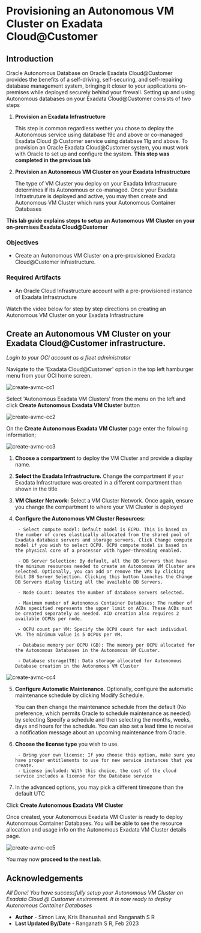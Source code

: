 
# Provisioning an Autonomous VM Cluster on Exadata Cloud@Customer

## Introduction
Oracle Autonomous Database on Oracle Exadata Cloud@Customer provides the benefits of a self-driving, self-securing, and self-repairing database management system, bringing it closer to your applications on-premises while deployed securely behind your firewall. Setting up and using Autonomous databases on your Exadata Cloud@Customer consists of two steps

1. **Provision an Exadata Infrastructure**

    This step is common regardless wether you chose to deploy the Autonomous service using database 19c and above or co-managed Exadata Cloud @ Customer service using database 11g and above. To provision an Oracle Exadata Cloud@Customer system, you must work with Oracle to set up and configure the system. **This step was completed in the previous lab**

2. **Provision an Autonomous VM Cluster on your Exadata Infrastructure**

    The type of VM Cluster you deploy on your Exadata Infrastrucure determines if its Autonomous  or co-managed. Once your Exadata Infrastruture is deployed and active, you may then create and Autonomous VM Cluster which runs your Autonomous Container Databases

**This lab guide explains steps to setup an Autonomous VM Cluster on your on-premises Exadata Cloud@Customer**

### Objectives

- Create an Autonomous VM Cluster on a pre-provisioned Exadata Cloud@Customer infrastructure.


### Required Artifacts
- An Oracle Cloud Infrastructure account with a pre-provisioned instance of Exadata Infrastructure

Watch the video below for step by step directions on creating an Autonomous VM Cluster on your Exadata Infrastructure

[](youtube:yYKZ4oXw94Y)

## Create an Autonomous VM Cluster on your Exadata Cloud@Customer infrastructure.

*Login to your OCI account as a fleet administrator*

Navigate to the 'Exadata Cloud@Customer' option in the top left hamburger menu from your OCI home screen.

![create-avmc-cc1](./images/create-avmc-cc1.png " ")

Select 'Autonomous Exadata VM Clusters' from the menu on the left and click **Create Autonomous Exadata VM Cluster** button


![create-avmc-cc2](./images/create-avmc-cc2.png " ")

On the **Create Autonomous Exadata VM Cluster** page enter the folowing information;


![create-avmc-cc3](./images/create-avmc-cc3.png " ")

1. **Choose a compartment** to deploy the VM Cluster and provide a display name.

2. **Select the Exadata Infrastructure.** Change the compartment if your Exadata Infrastructure was created in a different compartment than shown in the title

3. **VM Cluster Network:** Select a VM Cluster Network. Once again, ensure you change the compartment to where your VM Cluster is deployed

4. **Configure the Autonomous VM Cluster Resources:** 
    
        - Select compute model: Default model is ECPU. This is based on the number of cores elastically allocated from the shared pool of Exadata database servers and storage servers. Click Change compute model if you wish to select OCPU. OCPU compute model is based on the physical core of a processor with hyper-threading enabled. 

        - DB Server Selection: By default, all the DB Servers that have the minimum resources needed to create an Autonomous VM Cluster are selected. Optionally, you can add or remove the VMs by clicking Edit DB Server Selection. Clicking this button launches the Change DB Servers dialog listing all the available DB Servers.

        - Node Count: Denotes the number of database servers selected.

        - Maximum number of Autonomous Container Databases: The number of ACDs specified represents the upper limit on ACDs. These ACDs must be created separately as needed. ACD creation also requires 2 available OCPUs per node.

        - OCPU count per VM: Specify the OCPU count for each individual VM. The minimum value is 5 OCPUs per VM.

        - Database memory per OCPU (GB): The memory per OCPU allocated for the Autonomous Databases in the Autonomous VM CLuster.

        - Database storage(TB): Data storage allocated for Autonomous Database creation in the Autonomous VM Cluster

![create-avmc-cc4](./images/create-avmc-cc4.png " ")

5. **Configure Automatic Maintenance.** Optionally, configure the automatic maintenance schedule by clicking Modify Schedule.

    You can then change the maintenance schedule from the default (No preference, which permits Oracle to schedule maintenance as needed) by selecting Specify a schedule and then selecting the months, weeks, days and hours for the schedule. You can also set a lead time to receive a notification message about an upcoming maintenance from Oracle.

6. **Choose the license type** you wish to use.

        - Bring your own license: If you choose this option, make sure you have proper entitlements to use for new service instances that you create.
        - License included: With this choice, the cost of the cloud service includes a license for the Database service

7. In the advanced options, you may pick a different timezone than the default UTC

Click **Create Autonomous Exadata VM Cluster**

Once created, your Autonomous Exadata VM Cluster is ready to deploy Autonomous Container Databases. You will be able to see the resource allocation and usage info on the Autonomous Exadata VM Cluster details page.


![create-avmc-cc5](./images/create-avmc-cc5.png " ")

You may now **proceed to the next lab**.

## Acknowledgements

*All Done! You have successfully setup your Autonomous VM Cluster on Exadata Cloud @ Customer environment. It is now ready to deploy Autonomous Container Databases*

- **Author** - Simon Law, Kris Bhanushali and Ranganath S R
- **Last Updated By/Date** - Ranganath S R, Feb 2023

